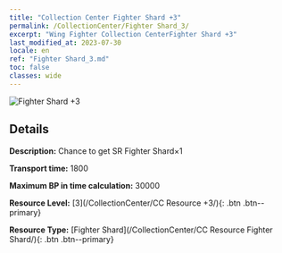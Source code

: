 ```yaml
---
title: "Collection Center Fighter Shard +3"
permalink: /CollectionCenter/Fighter Shard_3/
excerpt: "Wing Fighter Collection CenterFighter Shard +3"
last_modified_at: 2023-07-30
locale: en
ref: "Fighter Shard_3.md"
toc: false
classes: wide
---
```



![Fighter Shard +3](/images/cc/CC_Fighter_Shard_3.png)

## Details

  **Description:** Chance to get SR Fighter Shard×1

  **Transport time:** 1800

  **Maximum BP in time calculation:** 30000

  **Resource Level:** [3](/CollectionCenter/CC Resource +3/){: .btn .btn--primary}

  **Resource Type:** [Fighter Shard](/CollectionCenter/CC Resource Fighter Shard/){: .btn .btn--primary}

